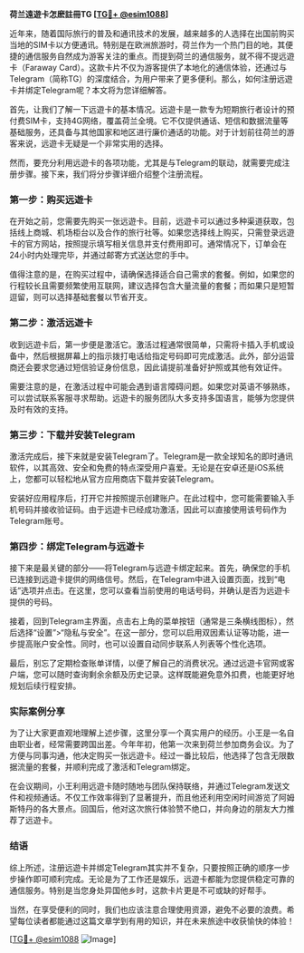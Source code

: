 **荷兰遠遊卡怎麽註冊TG [[TG💪+ @esim1088](https://t.me/s/esim1088)]**

近年来，随着国际旅行的普及和通讯技术的发展，越来越多的人选择在出国前购买当地的SIM卡以方便通讯。特别是在欧洲旅游时，荷兰作为一个热门目的地，其便捷的通信服务自然成为游客关注的重点。而提到荷兰的通信服务，就不得不提远遊卡（Faraway Card）。这款卡片不仅为游客提供了本地化的通信体验，还通过与Telegram（简称TG）的深度结合，为用户带来了更多便利。那么，如何注册远遊卡并绑定Telegram呢？本文将为您详细解答。

首先，让我们了解一下远遊卡的基本情况。远遊卡是一款专为短期旅行者设计的预付费SIM卡，支持4G网络，覆盖荷兰全境。它不仅提供通话、短信和数据流量等基础服务，还具备与其他国家和地区进行廉价通话的功能。对于计划前往荷兰的游客来说，远遊卡无疑是一个非常实用的选择。

然而，要充分利用远遊卡的各项功能，尤其是与Telegram的联动，就需要完成注册步骤。接下来，我们将分步骤详细介绍整个注册流程。

### 第一步：购买远遊卡

在开始之前，您需要先购买一张远遊卡。目前，远遊卡可以通过多种渠道获取，包括线上商城、机场柜台以及合作的旅行社等。如果您选择线上购买，只需登录远遊卡的官方网站，按照提示填写相关信息并支付费用即可。通常情况下，订单会在24小时内处理完毕，并通过邮寄方式送达您的手中。

值得注意的是，在购买过程中，请确保选择适合自己需求的套餐。例如，如果您的行程较长且需要频繁使用互联网，建议选择包含大量流量的套餐；而如果只是短暂逗留，则可以选择基础套餐以节省开支。

### 第二步：激活远遊卡

收到远遊卡后，第一步便是激活它。激活过程通常很简单，只需将卡插入手机或设备中，然后根据屏幕上的指示拨打电话给指定号码即可完成激活。此外，部分运营商还会要求您通过短信验证身份信息，因此请提前准备好护照或其他有效证件。

需要注意的是，在激活过程中可能会遇到语言障碍问题。如果您对英语不够熟练，可以尝试联系客服寻求帮助。远遊卡的服务团队大多支持多国语言，能够为您提供及时有效的支持。

### 第三步：下载并安装Telegram

激活完成后，接下来就是安装Telegram了。Telegram是一款全球知名的即时通讯软件，以其高效、安全和免费的特点深受用户喜爱。无论是在安卓还是iOS系统上，您都可以轻松地从官方应用商店下载并安装Telegram。

安装好应用程序后，打开它并按照提示创建账户。在此过程中，您可能需要输入手机号码并接收验证码。由于远遊卡已经成功激活，因此可以直接使用该号码作为Telegram账号。

### 第四步：绑定Telegram与远遊卡

接下来是最关键的部分——将Telegram与远遊卡绑定起来。首先，确保您的手机已连接到远遊卡提供的网络信号。然后，在Telegram中进入设置页面，找到“电话”选项并点击。在这里，您可以查看当前使用的电话号码，并确认是否为远遊卡提供的号码。

接着，回到Telegram主界面，点击右上角的菜单按钮（通常是三条横线图标），然后选择“设置”>“隐私与安全”。在这一部分，您可以启用双因素认证等功能，进一步提高账户安全性。同时，也可以设置自动同步联系人列表等个性化选项。

最后，别忘了定期检查账单详情，以便了解自己的消费状况。通过远遊卡官网或客户端，您可以随时查询剩余余额及历史记录。这样既能避免意外扣费，也能更好地规划后续行程安排。

### 实际案例分享

为了让大家更直观地理解上述步骤，这里分享一个真实用户的经历。小王是一名自由职业者，经常需要跨国出差。今年年初，他第一次来到荷兰参加商务会议。为了方便与同事沟通，他决定购买一张远遊卡。经过一番比较后，他选择了包含无限数据流量的套餐，并顺利完成了激活和Telegram绑定。

在会议期间，小王利用远遊卡随时随地与团队保持联络，并通过Telegram发送文件和视频通话。不仅工作效率得到了显著提升，而且他还利用空闲时间游览了阿姆斯特丹的各大景点。回国后，他对这次旅行体验赞不绝口，并向身边的朋友大力推荐了远遊卡。

### 结语

综上所述，注册远遊卡并绑定Telegram其实并不复杂，只要按照正确的顺序一步步操作即可顺利完成。无论是为了工作还是娱乐，远遊卡都能为您提供稳定可靠的通信服务。特别是当您身处异国他乡时，这款卡片更是不可或缺的好帮手。

当然，在享受便利的同时，我们也应该注意合理使用资源，避免不必要的浪费。希望每位读者都能通过这篇文章学到有用的知识，并在未来旅途中收获愉快的体验！

[[TG💪+ @esim1088](https://t.me/s/esim1088) ![Image](https://i.postimg.cc/4NQfJmqS/Snipaste-2025-05-13-00-14-12.png)]
